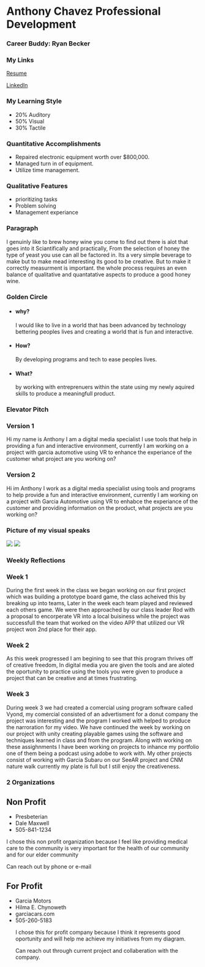 <!doctypehtml>

<h1>Anthony Chavez
Professional Development</h1>

<h3>Career Buddy: Ryan Becker</h3>

<h3>My Links</h3>

<a href="Anthony Chavez chavo copy(1).pdf">Resume</a>
    
<a href="https://www.linkedin.com/in/anthony-chavez-a9913aa1/">LinkedIn</a>
    
<h3>My Learning Style</h3>
<ul>
<li>20% Auditory</li>
<li>50% Visual</li>
<li>30% Tactile</li></ul>

<h3>Quantitative Accomplishments</h3>
 <ul>
   <li> Repaired electronic equipment worth over $800,000.</li>
   <li>Managed turn in of equipment.</li>
   <li>Utilize time management.</li></ul>
   
<h3>Qualitative Features</h3>
<ul>
   <li> prioritizing tasks</li>                                                       
   <li>Problem solving </li>
   <li>Management experiance</li></ul>
                    
<h3>Paragraph</h3>
                                                                 
   <p1> I genuinly like to brew honey wine you come to find out there is alot that goes into it Sciantifically and practically, From the selection of honey the type of yeast you use can all be factored in. Its a very simple beverage to make but to make mead interesting its good to be creative. But to make it correctly measurment is important. the whole process requires an even balance of qualitative and quantatative aspects to produce a good honey wine.</p1>
                                                                 
<h3>Golden Circle</h3>
<ul>
    <li><h4>why?</h4> I would like to live in a world that has been advanced by technology bettering peoples lives and creating a world that is fun and interactive.</li></ul>
<ul>
    <li><h4>How?</h4> By developing programs and tech to ease peoples lives.</li>
    <li><h4>What?</h4> by working with entreprenuers within the state using my newly aquired skills to produce a meaningfull product.</li></ul>

<h3>Elevator Pitch</h3>

<h3>Version 1</h3>
 
 <p> Hi my name is  Anthony I am a digital media specialist I use tools that help in providing a fun and interactive environment, currently I am working on a project with garcia automotive using VR to enhance the experiance of the customer what project are you working on?</p>
 
<h3>Version 2</h3>
                                                                                                                                                                                                                                                  
  <p>Hi im Anthony I work as a digital media specialist using tools and programs to help provide a fun and interactive environment, currently I am working on a project with Garcia Automotive using VR to enhabce the experiance of the customer and providing information on the product, what projects are you working on?</p>
  
<h3>Picture of my visual speaks</h3>

<img src="20190131_101452.jpg"/>
                                                                 
<img src="20190131_101506.jpg"/>
                                                                 
<h3>Weekly Reflections</3>

<h3>Week 1</h3>
<p>During the first week in the class we began working on our first project which was building a prototype board game, the class acheived this by breaking up into teams, Later in the week each team played and reviewed each others game. We were then approached by our class leader Rod with a proposal to encorperate VR into a local buisiness while the project was successfull the team that worked on the video APP that utilized our VR project won 2nd place for their app.</p>
<h3>Week 2</h3>
<p>As this week progressed I am begining to see that this program thrives off of creative freedom, In digital media you are given the tools and are aloted the oportunity to practice using the tools you were given to produce a project that can be creative and at times frustrating.</p>
<h3>Week 3</h3>
<p> During week 3 we had created a comercial using program software called Vyond, my comercial consisted of an advertisment for a donut company the project was interesting and the program I worked with helped to produce the narroration for my video. We have continued the week by working on our project with unity creating playable games using the software and techniques learned in class and from the program. Along with working on these assighnments I have been working on projects to inhance my portfolio one of them being a podcast using adobe to work with. My other projects consist of working with Garcia Subaru on our SeeAR project and CNM nature walk currently my plate is full but I still enjoy the creativeness.</p>

<h3>2 Organizations</h3>
<h2>Non Profit</h2>
<ul>
    <li>Presbeterian</li>
    <li>Dale Maxwell</li>
    <li>505-841-1234</li></ul>
    <a href="https://presbyterian-hospital.phs.org/Pages/default.aspx"></a>
<p>I chose this non profit organization because I feel like providing medical care to the community is very important for the health of our community and for our elder community</p>
<p>Can reach out by phone or e-mail</p>
<h2>For Profit</h2>
<ul>
    <li>Garcia Motors</li>
    <li>Hilma E. Chynoweth</li>
    <li>garciacars.com</li>
    <li>505-260-5183</li>
    <a href="https://www.garciacars.com/"></a>
<p>I chose this for profit company because I think it represents good oportunity and will help me achieve my initiatives from my diagram.</p>
<p>Can reach out through current project and collaberation with the company.</p>
    
    
  
